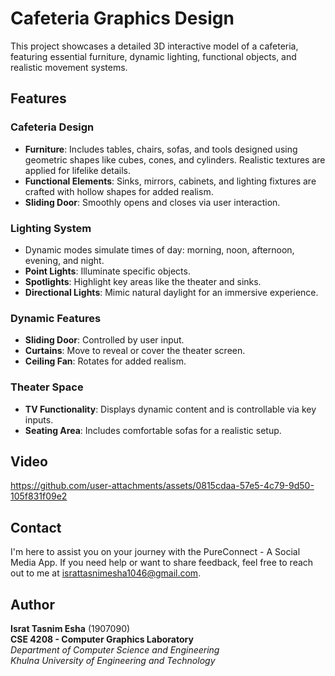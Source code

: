 # **Cafeteria Graphics Design**

This project showcases a detailed 3D interactive model of a cafeteria, featuring essential furniture, dynamic lighting, functional objects, and realistic movement systems.

## **Features**

### **Cafeteria Design**
- **Furniture**: Includes tables, chairs, sofas, and tools designed using geometric shapes like cubes, cones, and cylinders. Realistic textures are applied for lifelike details.
- **Functional Elements**: Sinks, mirrors, cabinets, and lighting fixtures are crafted with hollow shapes for added realism.
- **Sliding Door**: Smoothly opens and closes via user interaction.

### **Lighting System**
- Dynamic modes simulate times of day: morning, noon, afternoon, evening, and night.
- **Point Lights**: Illuminate specific objects.
- **Spotlights**: Highlight key areas like the theater and sinks.
- **Directional Lights**: Mimic natural daylight for an immersive experience.

### **Dynamic Features**
- **Sliding Door**: Controlled by user input.
- **Curtains**: Move to reveal or cover the theater screen.
- **Ceiling Fan**: Rotates for added realism.

### **Theater Space**
- **TV Functionality**: Displays dynamic content and is controllable via key inputs.
- **Seating Area**: Includes comfortable sofas for a realistic setup.

## **Video**

https://github.com/user-attachments/assets/0815cdaa-57e5-4c79-9d50-105f831f09e2

## Contact

I'm here to assist you on your journey with the PureConnect - A Social Media App. If you need help or want to share feedback, feel free to reach out to me at [israttasnimesha1046@gmail.com](mailto:israttasnimesha1046@gmail.com).

## Author

**Israt Tasnim Esha** (1907090)      
**CSE 4208	- Computer Graphics Laboratory**  
*Department of Computer Science and Engineering*  
*Khulna University of Engineering and Technology*
